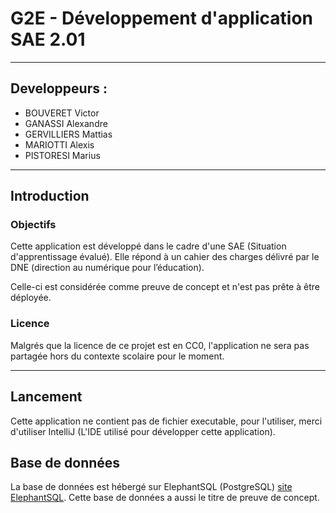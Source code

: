 #  G2E - Développement d'application SAE 2.01

---

## Developpeurs : 
* BOUVERET Victor
* GANASSI Alexandre
* GERVILLIERS Mattias
* MARIOTTI Alexis
* PISTORESI Marius

---

## Introduction
### Objectifs
Cette application est développé dans le cadre d'une SAE (Situation d'apprentissage évalué). Elle répond à un cahier des charges délivré par le DNE (direction au numérique pour l’éducation).

Celle-ci est considérée comme preuve de concept et n'est pas prête à être déployée.

### Licence
Malgrés que la licence de ce projet est en CC0, l'application ne sera pas partagée hors du contexte scolaire pour le moment.

---

## Lancement
Cette application ne contient pas de fichier executable, pour l'utiliser, merci d'utiliser IntelliJ (L'IDE utilisé pour développer cette application).

## Base de données
La base de données est hébergé sur ElephantSQL (PostgreSQL) [site ElephantSQL](https://www.elephantsql.com/). Cette base de données a aussi le titre de preuve de concept.